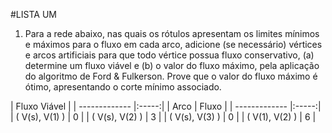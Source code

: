#LISTA UM

1. Para a rede abaixo, nas quais os rótulos apresentam os limites mínimos e máximos para o fluxo em cada arco,
  adicione (se necessário) vértices e arcos artificiais para que todo vértice possua fluxo conservativo,
  (a) determine um fluxo viável e (b) o valor do fluxo máximo, pela aplicação do algoritmo de Ford & Fulkerson.
  Prove que o valor do fluxo máximo é ótimo, apresentando o corte mínimo associado.

|      Fluxo Viável      |
| -------------  |:-----:|
| Arco           | Fluxo |
| -------------  |:-----:|
| ( V(s), V(1) ) |   0   |
| ( V(s), V(2) ) |   3   |
| ( V(s), V(3) ) |   0   |
| ( V(1), V(2) ) |   6   |

